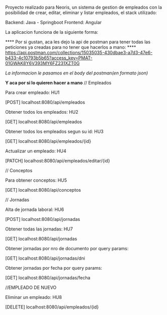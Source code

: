  Proyecto realizado para Neoris, un sistema de gestion de empleados con la posibilidad de crear, editar, eliminar y listar empleados, el stack utilizado: 
 
 Backend: Java - Springboot 
 Frontend: Angular


La aplicacion funciona de la siguiente forma:   

**** Por si gustan, aca les dejo la api de postman para tener todas las peticiones ya creadas para no tener que hacerlos a mano: ****
https://api.postman.com/collections/15035035-430dbae3-a7d3-47e6-b433-4c10793b5b65?access_key=PMAT-01GWAK8Y6V393MY6FZ231XZT0G




*La informacion le pasamos en el body del postman(en formato json)*



**Y aca por si lo quieren hacer a mano**
// Empleados

Para crear empleado:    HU1    

[POST] localhost:8080/api/empleados



Obtener todos los empleados:     HU2

[GET] localhost:8080/api/empleados



Obtener todos los empleados segun su id:      HU3

[GET] localhost:8080/api/empleados/{id}



Actualizar un empleado:       HU4

[PATCH] localhost:8080/api/empleados/editar/{id}



// Conceptos

Para obtener conceptos:       HU5

[GET] localhost:8080/api/conceptos



// Jornadas

Alta de jornada laboral:       HU6

[POST] localhost:8080/api/jornadas


Obtener todas las jornadas:      HU7

[GET] localhost:8080/api/jornadas


Obtener jornadas por nro de documento por query params:

[GET] localhost:8080/api/jornadas/dni


Obtener jornadas por fecha por query params:

[GET] localhost:8080/api/jornadas/fecha



//EMPLEADO DE NUEVO

Eliminar un empleado:      HU8

[DELETE] localhost:8080/api/empleados/{id}

